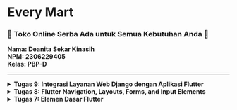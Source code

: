 # Every Mart
### <b>🛒 Toko Online Serba Ada untuk Semua Kebutuhan Anda 🛒</b>
**Nama: Deanita Sekar Kinasih** <br>
**NPM: 2306229405**<br>
**Kelas: PBP-D**<br>
<hr>

<details>
<summary> <strong> Tugas 9: Integrasi Layanan Web Django dengan Aplikasi Flutter </strong> </summary>

### Jelaskan mengapa kita perlu membuat model untuk melakukan pengambilan ataupun pengiriman data JSON? Apakah akan terjadi error jika kita tidak membuat model terlebih dahulu?
Kita perlu membuat model untuk melakukan pengambilan ataupun pengiriman data JSON karena beberapa alasan, yaitu:
- Standardisasi data <br>
  Ketika kita menerima atau mengirim data JSON, model berfungsi untuk memastikan bahwa struktur data selalu konsisten dan sesuai dengan ketentuan. Tanpa model, data akan menjadi rentan terhadap kesalahan format dan sulit untuk divalidasi.
- Mempermudah konversi <br>
  JSON adalah format string yang memerlukan aprsing untuk dapat digunakan dalam aplikasi. Dengan adanya model, proses konversi antara JSON dan objek menjadi lebih mudah dan terstruktur. Hal ini tidak hanya meningkatkan efisiensi, tetapi juga mengurangi kesalahan manipulasi data. <br>
Jika kita tidak membuat model terlebih dahulu, terdapat kemungkinan terjadi error. Aplikasi menjadi lebih rentan terhadap runtime error seperti `NoSuchMethodError` atau `TypeError`. Selain itu, proses debugging menjadi lebih sulit karena IDE tidak dapat memberikan warning tentang ketidaksesuaian tipe data atau properti yang hilang. Ketika aplikasi berkembang, pengelolaan data tanpa model menjadi semakin kompleks. <br>
Meskipun ada situasi di mana kita tidak perlu membuat model terlebih dahulu, pengembangan tanpa model tidak direkomendasikan. Penggunaan model dapat meningkatkan maintainability, readability, dan reliability secara signifikan, serta membantu pengembangan aplikasi.
<hr>

### Jelaskan fungsi dari library http yang sudah kamu implementasikan pada tugas ini
Library HTTP berperan penting untuk menghubungkan antara aplikasi Flutter dan backend Django. Pada implementasi tugas ini, library http fugunakan untuk melakukan berbagai operasi HTTP yang penting dalam aplikasi. Secara spesifik, saya menggunakan library HTTP untuk mengirim request `GET` ke endpoint Django untuk mengambil data produk, melakukan request `POST` untuk proses autentikasi dan registrasi, serta mengirim data form ketika menambahkan produk baru. Library HTTP memiliki kemampuan untuk menangani proses asynchronous, sehingga aplikasi tetap responsif selama proses pertukaran data dengan server berlangsung.
<hr>

### Jelaskan fungsi dari CookieRequest dan jelaskan mengapa instance CookieRequest perlu untuk dibagikan ke semua komponen di aplikasi Flutter.
Beberapa fungsi dari CookieRequest, yaitu:
- Mengelola Cookie secara otomatis <br>
  `CookieRequest` menyimpan dan mengirimkan cookie yang diperlukan oleh Django untuk mengenali User yang sedang login
- Mendukung operasi HTTP <br>
  `CookieRequest` menyediakan beberapa metode yang memudahkan interaksi dengan server Django, seperti `login`, `logout`, dan `get`
- Mendukung CSRF token Django <br>
  `CookieRequest` menangani CSRF token secara otomatis untuk operasi `POST`, `PUT`, dan `DELETE` <br>

Instance `CookieRequest` perlu dibagikan ke seluruh komponen di aplikasi Flutter melalui `Provider` karena beberapa alasan, yaitu:
- Menciptakan single source of truth untuk autentikasi, memastikan bahwa semua komponen aplikasi mengakses data sesi yang sama dan konsisten
- Menghindari pembuatan instance baru di setiap komponen yang membutuhkan akses ke data sesi sehingga User tidak perlu melakukan autentikasi ulang ketika berpindah antar halaman atau menggunakan fitur yang berbeda
- Menyederhanakan pengelolaan state aplikasi secara keseluruhan akrena perubahan langsung tercermin di seluruh aplikasi, mengurangi terjadinya inkonsistensi dalam autentikasi pengguna
<hr>

### Jelaskan mekanisme pengiriman data mulai dari input hingga dapat ditampilkan pada Flutter.
- User melakukan input data melalui widget dan data form disimpan dalam variabel
- Data dikonversi ke format JSON dan request HTTP disiapkan dengan library `http/CookieRequest`
- Data JSON dikirim ke endpoint Django. Kemudian, server menerima dan memproses data lalu server mengirim response JSON
- Flutter menerima respons JSON. Lalu, data JSON di-decode menjadi objek Dart dan data dikonversi sesuai model yang dibuat
- FutureBuilder digunakan untuk mengelola data asynchronous dan data ditampilkan melalui widget UI
<hr>

### Jelaskan mekanisme autentikasi dari login, register, hingga logout. Mulai dari input data akun pada Flutter ke Django hingga selesainya proses autentikasi oleh Django dan tampilnya menu pada Flutter.
**Register**
- User melakukan input data untuk register melalui widget Flutter
- Data dikirim ke Django untuk dilakukan validasi
- Django menyimpan data dari User
- Flutter menampilkan status setelah User melakukan input data

**Login**
- User melakukan input data untuk login melalui widget Flutter
- Data dikirim ke Django untuk dilakukan pemeriksaan data
- Django mengelola sesi dan Fluter menyimpan status login
- User diarahkan ke halaman menu

**Logout**
- User mengirimkan request logout melalui widget Flutter
- Django menghapus sesi dan Flutter menghapus status login
- User diarahkan ke halaman login
<hr>

### Jelaskan bagaimana cara kamu mengimplementasikan checklist di atas secara step-by-step! (bukan hanya sekadar mengikuti tutorial).

**Memastikan deployment proyek tugas Django telah berjalan dengan baik**
- Memastikan Django berjalan pada local host dan PWS
- Menambahkan konfigurasi `ALLOWED_HOSTS` di `settings.py` pada direktori `every_mart` untuk integrasi Django dari emulator Android
```py
ALLOWED_HOSTS = [..., ..., "10.0.2.2"]
```
- Menginstal library yang diperlukan dan menambahkan `django-cors-headers`
**Mengimplementasikan fitur registrasi akun pada proyek tugas Flutter**
- Membuat file `register.dart` pada `lib/screens/`, menambahkan TextField untuk `username`, `password`, dan `confirmPassword`, serta memanggil API Django dengan `CookieRequest`
```dart
import 'dart:convert';
import 'package:flutter/material.dart';
import 'package:pbp_django_auth/pbp_django_auth.dart';
import 'package:provider/provider.dart';
import 'package:every_mart/screens/login.dart';

class RegisterPage extends StatefulWidget {
  const RegisterPage({super.key});

  @override
  State<RegisterPage> createState() => _RegisterPageState();
}

class _RegisterPageState extends State<RegisterPage> {
  final _usernameController = TextEditingController();
  final _passwordController = TextEditingController();
  final _confirmPasswordController = TextEditingController();

  @override
  Widget build(BuildContext context) {
    final request = context.watch<CookieRequest>();
    return Scaffold(
      appBar: AppBar(
        title: const Text('Register'),
        leading: IconButton(
          icon: const Icon(Icons.arrow_back),
          onPressed: () {
            Navigator.pop(context);
          },
        ),
      ),
      body: Center(
        child: SingleChildScrollView(
          padding: const EdgeInsets.all(16.0),
          child: Card(
            elevation: 8,
            shape: RoundedRectangleBorder(
              borderRadius: BorderRadius.circular(12.0),
            ),
            child: Padding(
              padding: const EdgeInsets.all(20.0),
              child: Column(
                mainAxisSize: MainAxisSize.min,
                children: <Widget>[
                  const Text(
                    'Register',
                    style: TextStyle(
                      fontSize: 24.0,
                      fontWeight: FontWeight.bold,
                    ),
                  ),
                  const SizedBox(height: 30.0),
                  TextFormField(
                    controller: _usernameController,
                    decoration: const InputDecoration(
                      labelText: 'Username',
                      hintText: 'Enter your username',
                      border: OutlineInputBorder(
                        borderRadius: BorderRadius.all(Radius.circular(12.0)),
                      ),
                      contentPadding:
                          EdgeInsets.symmetric(horizontal: 12.0, vertical: 8.0),
                    ),
                    validator: (value) {
                      if (value == null || value.isEmpty) {
                        return 'Please enter your username';
                      }
                      return null;
                    },
                  ),
                  const SizedBox(height: 12.0),
                  TextFormField(
                    controller: _passwordController,
                    decoration: const InputDecoration(
                      labelText: 'Password',
                      hintText: 'Enter your password',
                      border: OutlineInputBorder(
                        borderRadius: BorderRadius.all(Radius.circular(12.0)),
                      ),
                      contentPadding:
                          EdgeInsets.symmetric(horizontal: 12.0, vertical: 8.0),
                    ),
                    obscureText: true,
                    validator: (value) {
                      if (value == null || value.isEmpty) {
                        return 'Please enter your password';
                      }
                      return null;
                    },
                  ),
                  const SizedBox(height: 12.0),
                  TextFormField(
                    controller: _confirmPasswordController,
                    decoration: const InputDecoration(
                      labelText: 'Confirm Password',
                      hintText: 'Confirm your password',
                      border: OutlineInputBorder(
                        borderRadius: BorderRadius.all(Radius.circular(12.0)),
                      ),
                      contentPadding:
                          EdgeInsets.symmetric(horizontal: 12.0, vertical: 8.0),
                    ),
                    obscureText: true,
                    validator: (value) {
                      if (value == null || value.isEmpty) {
                        return 'Please confirm your password';
                      }
                      return null;
                    },
                  ),
                  const SizedBox(height: 24.0),
                  ElevatedButton(
                    onPressed: () async {
                      String username = _usernameController.text;
                      String password1 = _passwordController.text;
                      String password2 = _confirmPasswordController.text;

                      // Cek kredensial
                      final response = await request.postJson(
                          "http://localhost:8000/auth/register/",
                          jsonEncode({
                            "username": username,
                            "password1": password1,
                            "password2": password2,
                          }));
                      if (context.mounted) {
                        if (response['status'] == 'success') {
                          ScaffoldMessenger.of(context).showSnackBar(
                            const SnackBar(
                              content: Text('Successfully registered!'),
                            ),
                          );
                          Navigator.pushReplacement(
                            context,
                            MaterialPageRoute(
                                builder: (context) => const LoginPage()),
                          );
                        } else {
                          ScaffoldMessenger.of(context).showSnackBar(
                            const SnackBar(
                              content: Text('Failed to register!'),
                            ),
                          );
                        }
                      }
                    },
                    style: ElevatedButton.styleFrom(
                      foregroundColor: Colors.white,
                      minimumSize: Size(double.infinity, 50),
                      backgroundColor: Theme.of(context).colorScheme.primary,
                      padding: const EdgeInsets.symmetric(vertical: 16.0),
                    ),
                    child: const Text('Register'),
                  ),
                ],
              ),
            ),
          ),
        ),
      ),
    );
  }
}
```
- Menambahkan endopoint `/auth/register/` di Django yang menerima data username dan password
- Jika berhasil, User akan masuk ke halaman login. Jika gagal, akan terdapat pesan error
**Membuat halaman login pada proyek tugas Flutter**
- Membuat file `login.dart` pada `lib/screens/`, menambahkan TextField untuk `username` dan `password`, dan memanggil endpoint `/auth/login/`
```dart
import 'package:flutter/material.dart';
import 'package:pbp_django_auth/pbp_django_auth.dart';
import 'package:provider/provider.dart';
import 'package:every_mart/screens/menu.dart';
import 'register.dart';

void main() {
  runApp(const LoginApp());
}

class LoginApp extends StatelessWidget {
  const LoginApp({super.key});

  @override
  Widget build(BuildContext context) {
    return MaterialApp(
      title: 'Login',
      theme: ThemeData(
        useMaterial3: true,
        colorScheme: ColorScheme.fromSwatch(
                    primarySwatch: Colors.green,
        ).copyWith(primary: const Color(0xFF2E8B57), secondary: const Color(0xFFFF8C00)),
      ),
      home: const LoginPage(),
    );
  }
}

class LoginPage extends StatefulWidget {
  const LoginPage({super.key});

  @override
  State<LoginPage> createState() => _LoginPageState();
}

class _LoginPageState extends State<LoginPage> {
  final TextEditingController _usernameController = TextEditingController();
  final TextEditingController _passwordController = TextEditingController();

  @override
  Widget build(BuildContext context) {
    final request = context.watch<CookieRequest>();

    return Scaffold(
      appBar: AppBar(
        title: const Text('Login'),
      ),
      body: Center(
        child: SingleChildScrollView(
          padding: const EdgeInsets.all(16.0),
          child: Card(
            elevation: 8,
            shape: RoundedRectangleBorder(
              borderRadius: BorderRadius.circular(12.0),
            ),
            child: Padding(
              padding: const EdgeInsets.all(20.0),
              child: Column(
                mainAxisSize: MainAxisSize.min,
                children: [
                  const Text(
                    'Login',
                    style: TextStyle(
                      fontSize: 24.0,
                      fontWeight: FontWeight.bold,
                    ),
                  ),
                  const SizedBox(height: 30.0),
                  TextField(
                    controller: _usernameController,
                    decoration: const InputDecoration(
                      labelText: 'Username',
                      hintText: 'Enter your username',
                      border: OutlineInputBorder(
                        borderRadius: BorderRadius.all(Radius.circular(12.0)),
                      ),
                      contentPadding:
                          EdgeInsets.symmetric(horizontal: 12.0, vertical: 8.0),
                    ),
                  ),
                  const SizedBox(height: 12.0),
                  TextField(
                    controller: _passwordController,
                    decoration: const InputDecoration(
                      labelText: 'Password',
                      hintText: 'Enter your password',
                      border: OutlineInputBorder(
                        borderRadius: BorderRadius.all(Radius.circular(12.0)),
                      ),
                      contentPadding:
                          EdgeInsets.symmetric(horizontal: 12.0, vertical: 8.0),
                    ),
                    obscureText: true,
                  ),
                  const SizedBox(height: 24.0),
                  ElevatedButton(
                    onPressed: () async {
                      String username = _usernameController.text;
                      String password = _passwordController.text;

                      // Cek kredensial
                      final response = await request
                          .login("http://localhost:8000/auth/login/", {
                        'username': username,
                        'password': password,
                      });

                      if (request.loggedIn) {
                        String message = response['message'];
                        String uname = response['username'];
                        if (context.mounted) {
                          Navigator.pushReplacement(
                            context,
                            MaterialPageRoute(
                                builder: (context) => MyHomePage()),
                          );
                          ScaffoldMessenger.of(context)
                            ..hideCurrentSnackBar()
                            ..showSnackBar(
                              SnackBar(
                                  content:
                                      Text("$message Selamat datang, $uname.")),
                            );
                        }
                      } else {
                        if (context.mounted) {
                          showDialog(
                            context: context,
                            builder: (context) => AlertDialog(
                              title: const Text('Login Gagal'),
                              content: Text(response['message']),
                              actions: [
                                TextButton(
                                  child: const Text('OK'),
                                  onPressed: () {
                                    Navigator.pop(context);
                                  },
                                ),
                              ],
                            ),
                          );
                        }
                      }
                    },
                    style: ElevatedButton.styleFrom(
                      foregroundColor: Colors.white,
                      minimumSize: Size(double.infinity, 50),
                      backgroundColor: Theme.of(context).colorScheme.primary,
                      padding: const EdgeInsets.symmetric(vertical: 16.0),
                    ),
                    child: const Text('Login'),
                  ),
                  const SizedBox(height: 36.0),
                  GestureDetector(
                    onTap: () {
                      Navigator.push(
                        context,
                        MaterialPageRoute(
                            builder: (context) => const RegisterPage()),
                      );
                    },
                    child: Text(
                      'Don\'t have an account yet? Register now',
                      style: TextStyle(
                        color: Theme.of(context).colorScheme.primary,
                        fontSize: 16.0,
                      ),
                    ),
                  ),
                ],
              ),
            ),
          ),
        ),
      ),
    );
  }
}
```
- Menggunakan `CookieReguest` untuk login. Jika berhasil, User akan masuk ke halaman utama aplikasi. Jika gagal, akan terdapat pesan error
- Menyimpan status login menggunakan `Provider`
```
flutter pub add provider
flutter pub add pbp_django_auth
```
```dart
  @override
  Widget build(BuildContext context) {
    return Provider(
      create: (_) {
        CookieRequest request = CookieRequest();
        return request;
      },
      child: MaterialApp(
        title: 'Every Mart',
        theme: ThemeData(
          useMaterial3: true,
          colorScheme: ColorScheme.fromSwatch(
                      primarySwatch: Colors.green,
          ).copyWith(primary: const Color(0xFF2E8B57), secondary: const Color(0xFFFF8C00)),
        ),
        home: const LoginPage(),
      ),
    );
  }
```
**Mengintegrasikan sistem autentikasi Django dengan proyek tugas Flutter**
- Menambahkan package `pbp_django_auth` untuk mengelola session dan mengatur `Provider` pada root aplikasi di `main.dart`
- Menggunakan `/auth/login/` untuk login dan `/auth/logout/` untuk logout
- Melakukan konfigurasi middleware CORS dan CSRF di Django
```py
CORS_ALLOW_ALL_ORIGINS = True
CORS_ALLOW_CREDENTIALS = True
CSRF_COOKIE_SECURE = True
SESSION_COOKIE_SECURE = True
CSRF_COOKIE_SAMESITE = 'None'
SESSION_COOKIE_SAMESITE = 'None'
```
**Membuat model kustom sesuai dengan proyek aplikasi Django**
- Menyimpan model yang sesuai dengan aplikasi Django di `lib/models/` dengan file `product_entry.dart`
```dart
import 'dart:convert';

List<ProductEntry> productEntryFromJson(String str) => List<ProductEntry>.from(
    json.decode(str).map((x) => ProductEntry.fromJson(x)));

String productEntryToJson(List<ProductEntry> data) =>
    json.encode(List<dynamic>.from(data.map((x) => x.toJson())));

class ProductEntry {
  String model;
  String pk;
  Fields fields;

  ProductEntry({
    required this.model,
    required this.pk,
    required this.fields,
  });

  factory ProductEntry.fromJson(Map<String, dynamic> json) => ProductEntry(
        model: json["model"],
        pk: json["pk"],
        fields: Fields.fromJson(json["fields"]),
      );

  Map<String, dynamic> toJson() => {
        "model": model,
        "pk": pk,
        "fields": fields.toJson(),
      };
}

class Fields {
  String user;
  String name;
  int price;
  String description;
  int stock;

  Fields({
    required this.user,
    required this.name,
    required this.price,
    required this.description,
    required this.stock,
  });

  factory Fields.fromJson(Map<String, dynamic> json) => Fields(
        user: json["user"].toString(),
        name: json["name"],
        price: json["price"],
        description: json["description"],
        stock: json["stock"],
      );

  Map<String, dynamic> toJson() => {
        "user": user,
        "name": name,
        "price": price,
        "description": description,
        "stock": stock,
      };
}
```
**Membuat halaman yang berisi daftar semua item yang terdapat pada endpoint JSON di Django**
- Menambahkan dependensi HTTP dan melakukan modifikasi `android/app/src/main/AndroidManifest.xml`
```
flutter pub add http
```
```xml
...
    <application>
    ...
    </application>
    <!-- Required to fetch data from the Internet. -->
    <uses-permission android:name="android.permission.INTERNET" />
...
```
- Melakukan fetch data dari Django
- Menggunakan `FutureBuilder` untuk menampilkan daftar item dengan melakukan membuat `list_productentry.dart` pada `lib/screens/`, mengatur tampilan daftar dengan widget `ListView.builder`, serta menampilkan atribut `name`, `price`, `description`, dan `stock`
```dart
import 'package:flutter/material.dart';
import 'package:pbp_django_auth/pbp_django_auth.dart';
import 'package:provider/provider.dart';
import 'package:every_mart/models/product_entry.dart';
import 'package:every_mart/widgets/left_drawer.dart';

class ProductEntryPage extends StatefulWidget {
  const ProductEntryPage({super.key});

  @override
  State<ProductEntryPage> createState() => _ProductEntryPageState();
}

class _ProductEntryPageState extends State<ProductEntryPage> {
  Future<List<ProductEntry>> fetchProduct(CookieRequest request) async {
    final response = await request.get('http://localhost:8000/json/');
    
    // Melakukan decode response menjadi bentuk json
    var data = response;
    
    // Melakukan konversi data json menjadi object ProductEntry
    List<ProductEntry> listProduct = [];
    for (var d in data) {
      if (d != null) {
        listProduct.add(ProductEntry.fromJson(d));
      }
    }
    return listProduct;
  }

  @override
  Widget build(BuildContext context) {
    final request = context.watch<CookieRequest>();
    return Scaffold(
      appBar: AppBar(
        title: const Text('List Produk'),
      ),
      drawer: const LeftDrawer(),
      body: FutureBuilder(
        future: fetchProduct(request),
        builder: (context, AsyncSnapshot snapshot) {
          if (snapshot.data == null) {
            return const Center(child: CircularProgressIndicator());
          } else {
            if (!snapshot.hasData) {
              return const Column(
                children: [
                  Text(
                    'Belum ada data produk',
                    style: TextStyle(fontSize: 20, color: Color(0xff59A5D8)),
                  ),
                  SizedBox(height: 8),
                ],
              );
            } else {
              return ListView.builder(
                itemCount: snapshot.data!.length,
                itemBuilder: (_, index) => Container(
                  margin:
                      const EdgeInsets.symmetric(horizontal: 16, vertical: 12),
                  padding: const EdgeInsets.all(20.0),
                  child: Column(
                    mainAxisAlignment: MainAxisAlignment.start,
                    crossAxisAlignment: CrossAxisAlignment.start,
                    children: [
                      Text(
                        "${snapshot.data![index].fields.name}",
                        style: const TextStyle(
                          fontSize: 18.0,
                          fontWeight: FontWeight.bold,
                        ),
                      ),
                        const SizedBox(height: 10),
                        Text("Price: Rp${snapshot.data![index].fields.price}"),
                        const SizedBox(height: 10),
                        Text("Stock: ${snapshot.data![index].fields.stock}"),
                        const SizedBox(height: 10),
                        Text("Description: ${snapshot.data![index].fields.description}"),
                    ],
                  ),
                ),
              );
            }
          }
        },
      ),
    );
  }
}
```
**Membuat halaman detail untuk setiap item**
- Menambahkan gesture pada item di daftar untuk membuka halaman detail dan menggunakan `Navigator.push()` untuk halaman baru
- Menampilkan detail atribut dari item dengan widget `Text` atau `Card`
**Melakukan filter item berdasarkan pengguna yang login**
- Melakukan modifikasi endpoint Django untuk mengembailkan item sesuai Useryang login dan menggunakan `request.user` pada `views.py` di Django untuk mendapatkan data sesuai User
```py
@csrf_exempt
def create_product_flutter(request):
    if request.method == 'POST':

        data = json.loads(request.body)
        new_product = Product.objects.create(
            user=request.user,
            name = data["name"],
            price = int(data["price"]),
            description = data["description"],
            stock = int(data["stock"]),
        )

        new_product.save()

        return JsonResponse({"status": "success"}, status=200)
    else:
        return JsonResponse({"status": "error"}, status=401)
```    
**Github dan PWS**
- Menggungah perubahan pada respositori `every-mart-mobile`
```
git add .
git commit -m "..."
git push -u origin main
```
- Menggungah perubahan pada respositori `every-mart` dan melakukan redeploy pada PWS
```
git add .
git commit -m "..."
git push origin main

git branch -M main
git push pws main:master
```
</details>

<details>
<summary> <strong> Tugas 8: Flutter Navigation, Layouts, Forms, and Input Elements </strong> </summary>

### Apa kegunaan const di Flutter? Jelaskan apa keuntungan ketika menggunakan const pada kode Flutter. Kapan sebaiknya kita menggunakan const, dan kapan sebaiknya tidak digunakan?
`const` digunakan untuk membuat objek yang nilainya tidak berubah selama aplikasi berjalan, diinisialisasi saat compile-time, serta hanya dibuat sekali dan disimpan dalam memori.<br>
Keuntungan menggunakan `const` adalah optimasi performa dengan mengurangi beban memori karena objek hanya dibuat sekali dan meningkatkan kecepatan rendering aplikasi. Selain itu, penggunaan `const` menjamin nilai tidak berubah secara tidak sengaja sehingga memudahkan debugging.<br>
`const` sebaiknya digunakan pada elemen yang bersifat statis dan nilainya sudah diketahui sebelum di-compile. Penggunaan `const` pada elemen ini akan meningkatkan performa karena widget hanya perlu dibuat sekali dan disimpan dalam memori. <br>
Contoh penggunaan:
```dart
const Text('Welcome')
const SizedBox(height: 10)
const EdgeInsets.all(16.0)
const Color primaryColor = Colors.blue
```
`const` sebaiknya tidak digunakan pada widget yang nilainya berubah saat runtime. Penggunaan `const` pada data dinamis akan menyebabkan error karena bertentangan dengan sifat `const` yang immutable. <br>
Contoh penggunaan:
```dart
Text(userInput)
Text(DateTime.now().toString())
TextField(controller: controller)
```
<hr>

### Jelaskan dan bandingkan penggunaan Column dan Row pada Flutter. Berikan contoh implementasi dari masing-masing layout widget ini!
![Column](/column.jpg) <br>
`Column` berfungsi untuk menyusun widget-widget child secara vertikal dari atas ke bawah, dengan main axis yang berjalan vertikal dan cross axis horizontal. Contoh implementasi `Column`:
```dart
Column(
  children: <Widget>[
    Text('Item 1'),
    Text('Item 2'),
    Text('Item 3'),
  ],
)
```
![Row](/row.jpg) <br>
`Row` digunakan untuk menyusun widget-widget child secara horizontal dari kiri ke kanan, dengan main axis yang berjalan horizontal dan cross axis vertikal. Contoh implementasi `Row`:
```dart
Row(
  children: [
    Expanded(child: Text('Item 1')),
    Expanded(child: Text('Item 2')),
    Expanded(child: Text('Item 3')),
  ],
)
```
Kedua widget ini dapat dikombinasikan untuk membuat layout yang lebih kompleks. Penggunaan `Column` dan `Row` serta kombinasinya dapat menciptakan layout UI yang fleksibel dan responsif serta kebutuhan aplikasi Flutter. <br>
Referensi: [Compelling Layout With Flutter Row And Column](https://www.dhiwise.com/post/how-to-create-compelling-layout-with-flutter-row-and-column)
<hr>

### Sebutkan apa saja elemen input yang kamu gunakan pada halaman form yang kamu buat pada tugas kali ini. Apakah terdapat elemen input Flutter lain yang tidak kamu gunakan pada tugas ini? Jelaskan!
Pada halaman form yang saya buat, elemen input yang saya gunakan, yaitu:
- `TextFromField` untuk input dengan 4 field, yaitu nama produk, harga produk, deskripsi produk, dan stock produk

Terdapat beberapa elemen Flutter yang tidak saya gunakan, di antaranya:
- `Radio` untuk memilih satu opsi dari beberapa pilihan
- `Checkbox` untuk input boolean
- `Switch` untuk alternatif dari checkbox dengan tampilan yang berbeda
- `Slider` untuk memilih nilai dalam rentang tertentu
- `FileUploadField` untuk mengunggah file
<hr>

### Bagaimana cara kamu mengatur tema (theme) dalam aplikasi Flutter agar aplikasi yang dibuat konsisten? Apakah kamu mengimplementasikan tema pada aplikasi yang kamu buat?
Dalam mengembangkan aplikasi Flutter, saya mengimplementasikan tema menggunakan `ThemeData` pada `MaterialApp` yang didefinisikan di `main.dart`. Saya menggunakan `ColorScheme` dengan detail sebagai berikut:
```dart
MaterialApp(
      title: 'Flutter Demo',
      theme: ThemeData(
        colorScheme: ColorScheme.fromSwatch(
                    primarySwatch: Colors.green,
        ).copyWith(primary: const Color(0xFF2E8B57), secondary: const Color(0xFFFF8C00)),
        useMaterial3: true,
      ),
      home: MyHomePage(),
    );
```
<hr>

### Bagaimana cara kamu menangani navigasi dalam aplikasi dengan banyak halaman pada Flutter?
Saya mengelola navigasi banyak halaman pada Flutter menggunakan sistem Navigator dengan 3 metode utama, yaitu:
1. **Navigator.push()**<br>
  Navigator.push() berfungsi untuk menambahkan halaman baru ke dalam stack dan memungkinkan kembali ke halaman sebelumnya.
  ```dart
  Navigator.push(
    context,
    MaterialPageRoute(
        builder: (context) => const ProductEntryFormPage()),
  );
  ```
2. **Navigator.pushReplacement()**<br>
  Navigator.pushReplacement() berfungsi untuk mengganti halaman saat ini dengan halaman baru dan menghapus halaman sebelumnya dari stack.
  ```dart
  Navigator.pushReplacement(
    context,
    MaterialPageRoute(
      builder: (context) => MyHomePage(),
    ));
  ```
3. **Navigator.pop()**<br>
  Navigator.pop() berfungsi untuk menghapus halaman teratas dari stack dan kembali ke halaman sebelumnya.
  ```dart
  Navigator.pop(context);
  ```
<hr>
</details>

<details>
<summary> <strong> Tugas 7: Elemen Dasar Flutter </strong> </summary>

### Jelaskan apa yang dimaksud dengan stateless widget dan stateful widget, dan jelaskan perbedaan dari keduanya.
Stateless Widget adalah widget yang tidak memiliki perubahan internal state selama aplikasi berjalan. Widget ini hanya bersifat statis dan tidak dapat diubah setelah page dibuat. <br>
Stateful Widget adalah widget yang memiliki perubahan internal state selama aplikasi berjalan. Widget ini dapat memberikan respon terhadap perubahan data dan melakukan refresh page untuk memperbarui konten yang ditampilkan pada page tersebut.<br>
Secara garis besar, Stateless Widget tidak memiliki state yang dapat berubah, sedangkan Stateful Widget memiliki state yang dapat berubah selama aplikasi berjalan. Stateless Widget cocok digunakan untuk page yang static (tidak terjadi refresh page), seperti gambar dan teks, sedangkan Stateful Widget cocok digunakan untuk page yang perlu memberikan respon terhadap request yang dapat menyebabkan perubahan, seperti form. Dalam pengembangan aplikasi Flutter, diperlukan pemilihan widget yang tepat agar aplikasi dapat berjalan dengan efisien karena setiap widget memiliki karakteristik yang berbeda.
<hr>

### Sebutkan widget apa saja yang kamu gunakan pada proyek ini dan jelaskan fungsinya.
- `MyApp - StatelessWidget`: StatelessWidget yang berfungsi sebagai aplikasi utama
- `MaterialApp`: Widget untuk kustomisasi dasar aplikasi dengan design Material (title, theme, dan lain-lain)
- `ThemeData`: Widget untuk mengatur theme aplikasi (font, colorScheme, dan lain-lain)
- `MyHomePage - StatelessWidget`: StatelessWidget yang berfungsi sebagai home page aplikasi
- `Scaffold`: Widget untuk kustomisasi struktur dasar page aplikasi (AppBar, body, dan lain-lain)
- `AppBar`: Widget untuk menampilkan bagian atas page
- `Text`: Widget untuk menampilkan teks pada page
- `TextStyle`: Widget kustomisasi tampilan teks (size, color, dan lain-lain)
- `SingleChildScrollView`: Widget wrapper untuk membuat page dapat di-scroll jika ukurannya melebihi layar
- `Padding`: Widget untuk mengatur padding/jarak di sekitar widget child
- `Column`: Widget untuk mengatur widget child dalam kolom vertikal
- `GridView.count`: Widget untuk mengatur widget child dalam bentuk grid sesuai jumlah baris dan kolom
- `ItemCard - StatelessWidget`: StatelessWidget untuk menampilkan ItemHomepage
- `Material`: Widget untuk kustomisasi desain Material pada widget (elevation, color, dan lain-lain)
- `InkWell`: Widget untuk memberikan respons ketika widget dipencet
- `SnackBar`: Widget untuk menampilkan pesan sementara kepada User
- `Container`: Widget ini digunakan untuk mengatur tata letak widget
- `Center`: Widget untuk mengatur posisi widget child ke tengah
- `Icon`: Widget untuk menampilkan ikon yang dapat dikustomisasi (size, color, dan lain-lain)
<hr>

### Apa fungsi dari setState()? Jelaskan variabel apa saja yang dapat terdampak dengan fungsi tersebut.
Fungsi dari `setState()` adalah memberitahu framework Flutter mengenai perubahan pada state dari suatu widget. Ketika `setState()` dipanggil, framework Flutter akan melakukan pemanggilan ulang `build()` sehingga tampilan UI akan diperbarui sesuai dengan perubahan yang terjadi. Variabel yang terdampak dari fungsi `setState()` adalah variabel yang berada di dalam State dari `StatefulWidget`. Contoh variabel yang terdampak adalah teks dinamis, kondisi interaktif, dan data dari database.
<hr>

### Jelaskan perbedaan antara const dengan final.
`const` digunakan untuk mendefinisikan variabel yang diatur pada saat kompilasi dan tidak bisa diubah. Nilai pada variabel `const` harus ditentukan saat compile, tidak dapat ditentukan saat runtime. Variabel ini biasanya digunakan untuk variabel yang tidak berubah, seperti warna dan konstanta matematika.<br>
Contoh:
```dart
ItemHomepage("Lihat Daftar Produk", Icons.list, const Color(0xFF2E8B57)),
```
`final` digunakan untuk mendefinisikan variabel yang hanya dapat diinisialisasi sekali dan tidak dapat diubah setelahnya. Nilai pada variabel `final` dapat ditentukan saat compile maupun saat runtime. Variabel ini biasanya digunakan untuk variabel yang nilainya tidak berubah saat runtime, tetapi nilainya belum dapat diketahui saat compile, seperti input pengguna atau hasil perhitungan.<br>
Contoh:
```dart
class ItemHomepage {
    final String name;
    final IconData icon;
    final Color color;

    ItemHomepage(this.name, this.icon, this.color);
}
```
Dapat disimpulkan, variabel `const` harus diinisialisasi saat compile dan tidak dapat diubah nilainya, sedangkan variabel `final` dapat diinisialiasasi saat compile atau runtime dan hanya dapat diinisialisasi sekali (tidak dapat diubah lagi setelahnya). Penggunaan variabel `const` dan `final` bergantung dengan nilai dari variabel tersebut.
<hr>

### Jelaskan bagaimana cara kamu mengimplementasikan checklist-checklist di atas.

**Membuat sebuah program Flutter baru dengan tema E-Commerce**
- Masuk ke direktori lokal dan generate proyek baru pada terminal
```
flutter create every_mart_mobile
cd every_mart_mobile
```
- Menjalankan proyek melalui terminal
```
flutter run
```
- Melakukan modifikasi `main.dart` agar home page berada di `menu.dart`
```dart
import 'package:flutter/material.dart';
import 'package:every_mart/menu.dart';

void main() {
  runApp(const MyApp());
}

class MyApp extends StatelessWidget {
  const MyApp({super.key});

  @override
  Widget build(BuildContext context) {
    return MaterialApp(
      title: 'Flutter Demo',
      theme: ThemeData(
        colorScheme: ColorScheme.fromSwatch(
                    primarySwatch: Colors.green,
        ).copyWith(primary: const Color(0xFF2E8B57), secondary: const Color(0xFFFF8C00), ),
        useMaterial3: true,
      ),
      home: MyHomePage(),
    );
  }
}
```
- Melakukan modifikasi class `MyHomePage` pada `menu.dart` menjadi Stateless Widget, membuat Card berisi Nama, NPM, dan Kelas, serta menambahkan class InfoCard pada `menu.dart` untuk menampilkan Card
```dart
class MyHomePage extends StatelessWidget {
    MyHomePage({super.key});

    final String npm = '2306229405';
    final String name = 'Deanita Sekar Kinasih';
    final String className = 'PBP D';

    @override
    Widget build(BuildContext context) {
    ...
          children: [
            Row(
              mainAxisAlignment: MainAxisAlignment.spaceEvenly,
              children: [
                InfoCard(title: 'NPM', content: npm),
                InfoCard(title: 'Name', content: name),
                InfoCard(title: 'Class', content: className),
              ],
            ), ], }, }
    ...
class InfoCard extends StatelessWidget {
    final String title;
    final String content;

    const InfoCard({super.key, required this.title, required this.content});

    @override
    Widget build(BuildContext context) {
        return Card(
        elevation: 2.0,
        child: Container(
            width: MediaQuery.of(context).size.width / 3.5,
            padding: const EdgeInsets.all(16.0),
            child: Column(
            children: [
                Text(
                title,
                style: const TextStyle(fontWeight: FontWeight.bold),
                ),
                const SizedBox(height: 8.0),
                Text(content),
            ],
            ),
        ),
        );
    }
}
...
```
**Membuat tiga tombol sederhana dengan ikon dan teks**
- Menambahkan class `ItemHomePage` pada `menu.dart`
```dart
class ItemHomepage {
    final String name;
    final IconData icon;
    final Color color;

    ItemHomepage(this.name, this.icon, this.color);
}
```
- Melakukan modifikasi class `MyHomePage` pada `menu.dart` dengan menambahkan `final List<ItemHomepage> items` dan menerapkan warna yang berbeda untuk setiap tombol
```dart
    final List<ItemHomepage> items = [
        ItemHomepage("Lihat Daftar Produk", Icons.list, const Color(0xFF2E8B57)),
        ItemHomepage("Tambah Produk", Icons.add, const Color(0xFFFF8C00)),
        ItemHomepage("Logout", Icons.logout, const Color(0xFFFF6347)),
    ];
```
**Memunculkan Snackbar**
- Membuat class `ItemCard` untuk menampilkan snackbar yang berisi pesan "Kamu telah menekan tombol [nama button]"
```dart
class ItemCard extends StatelessWidget {

  final ItemHomepage item;
  const ItemCard(this.item, {super.key});

  @override
  Widget build(BuildContext context) {
    return Material(
      color: item.color,
      borderRadius: BorderRadius.circular(12),
      
      child: InkWell(
        onTap: () {
          ScaffoldMessenger.of(context)
            ..hideCurrentSnackBar()
            ..showSnackBar(
              SnackBar(content: Text("Kamu telah menekan tombol ${item.name}!"))
            );
        },
        child: Container(
          padding: const EdgeInsets.all(8),
          child: Center(
            child: Column(
              mainAxisAlignment: MainAxisAlignment.center,
              children: [
                Icon(
                  item.icon,
                  color: Colors.white,
                  size: 30.0,
                ),
                const Padding(padding: EdgeInsets.all(3)),
                Text(
                  item.name,
                  textAlign: TextAlign.center,
                  style: const TextStyle(color: Colors.white),
                ),
              ],
            ),
          ),
        ),
      ),
    );
  }
}
```
**Integrasi InfoCard dan ItemCard**
- Melakukan modifikasi class `MyHomePage` pada `menu.dart` untuk menampilkan `InfoCard` dan `ItemCard` di `MyHomePage`
```dart
class MyHomePage extends StatelessWidget {
    ...
    @override
    Widget build(BuildContext context) {
        return Scaffold(
        appBar: AppBar(
            title: const Text(
            'Every Mart',
            style: TextStyle(
                color: Colors.white,
                fontWeight: FontWeight.bold,
            ),
            ),
            backgroundColor: Theme.of(context).colorScheme.primary,
        ),
        body: Padding(
            padding: const EdgeInsets.all(16.0),
            child: Column(
            crossAxisAlignment: CrossAxisAlignment.center,
            children: [
                Row(
                mainAxisAlignment: MainAxisAlignment.spaceEvenly,
                children: [
                    InfoCard(title: 'NPM', content: npm),
                    InfoCard(title: 'Name', content: name),
                    InfoCard(title: 'Class', content: className),
                ],
                ),

                const SizedBox(height: 16.0),

                Center(
                child: Column(
                    children: [
                    const Padding(
                        padding: EdgeInsets.only(top: 16.0),
                        child: Text(
                        'Welcome to Every Mart',
                        style: TextStyle(
                            fontWeight: FontWeight.bold,
                            fontSize: 18.0,
                        ),
                        ),
                    ),

                    GridView.count(
                        primary: true,
                        padding: const EdgeInsets.all(20),
                        crossAxisSpacing: 10,
                        mainAxisSpacing: 10,
                        crossAxisCount: 3,
                        shrinkWrap: true,

                        children: items.map((ItemHomepage item) {
                        return ItemCard(item);
                        }).toList(),
                    ),
                    ],
                ),
                ),
            ],
            ),
        ),
        );
    }
}
```
**Github**
- Membuat repositori baru dengan nama `every-mart-mobile`
- Menghubungkan direktori lokal dengan GitHub dan mengunggah perubahan
```
git init
git add .
git commit -m "..."
git branch -M main
git remote add origin https://github.com/deanitasekar/every-mart-mobile.git
git push -u origin main
```
<hr>
</details>
